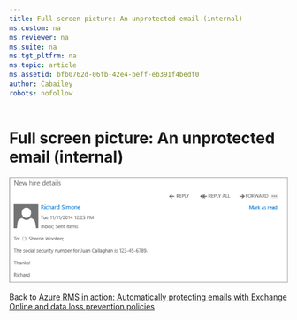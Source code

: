 ```yaml
---
title: Full screen picture: An unprotected email (internal)
ms.custom: na
ms.reviewer: na
ms.suite: na
ms.tgt_pltfrm: na
ms.topic: article
ms.assetid: bfb0762d-06fb-42e4-beff-eb391f4bedf0
author: Cabailey
robots: nofollow
---
```

# Full screen picture: An unprotected email (internal)
![](../Image/AzRMS_DLPUnprotectedEmail.png)

Back to [Azure RMS in action: Automatically protecting emails with Exchange Online and data loss prevention policies](http://technet.microsoft.com/library/jj585026.aspx)

